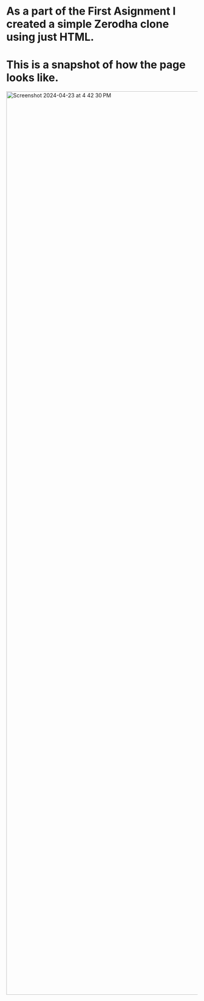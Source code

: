 # As a part of the First Asignment I created a simple Zerodha clone using just HTML.

# This is a snapshot of how the page looks like.

<img width="2377" alt="Screenshot 2024-04-23 at 4 42 30 PM" src="https://github.com/tanmay-dani/100xDevs/assets/153186903/de58da60-774d-48de-b35a-f26843530905">
